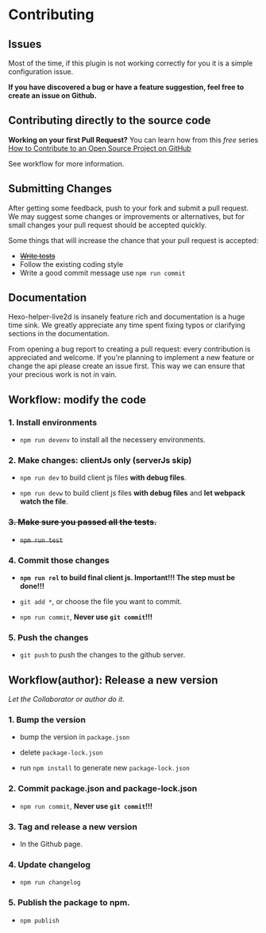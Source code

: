 # Contributing

## Issues

Most of the time, if this plugin is not working correctly for you it is a simple configuration issue.

**If you have discovered a bug or have a feature suggestion, feel free to create an issue on Github.**

## Contributing directly to the source code

**Working on your first Pull Request?** You can learn how from this *free* series [How to Contribute to an Open Source Project on GitHub](https://egghead.io/series/how-to-contribute-to-an-open-source-project-on-github) 

See workflow for more information.

## Submitting Changes

After getting some feedback, push to your fork and submit a pull request. We
may suggest some changes or improvements or alternatives, but for small changes
your pull request should be accepted quickly.

Some things that will increase the chance that your pull request is accepted:

* ~~[Write tests](./test/README.md)~~
* Follow the existing coding style
* Write a good commit message use `npm run commit`

## Documentation

Hexo-helper-live2d is insanely feature rich and documentation is a huge time sink. We
greatly appreciate any time spent fixing typos or clarifying sections in the
documentation.

From opening a bug report to creating a pull request: every contribution is
appreciated and welcome. If you're planning to implement a new feature or change
the api please create an issue first. This way we can ensure that your precious
work is not in vain.

## Workflow: modify the code

### 1. Install environments

- `npm run devenv` to install all the necessery environments.

### 2. Make changes: **clientJs only** (serverJs skip)

- `npm run dev` to build client js files **with debug files**.

- `npm run devw` to build client js files **with debug files** and **let webpack watch the file**.

### ~~3. Make sure you passed all the tests.~~

- ~~`npm run test`~~

### 4. Commit those changes

- **`npm run rel` to build final client js. Important!!! The step must be done!!!**

- `git add *`, or choose the file you want to commit.

- `npm run commit`, **Never use `git commit`!!!**

### 5. Push the changes

- `git push` to push the changes to the github server.


## Workflow(author): Release a new version

*Let the Collaborator or author do it.*

### 1. Bump the version

- bump the version in `package.json`

- delete `package-lock.json`

- run `npm install` to generate new `package-lock.json`

### 2. Commit package.json and package-lock.json

- `npm run commit`, **Never use `git commit`!!!**

### 3. Tag and release a new version

- In the Github page.

### 4. Update changelog

- `npm run changelog`

### 5. Publish the package to npm.

- `npm publish`